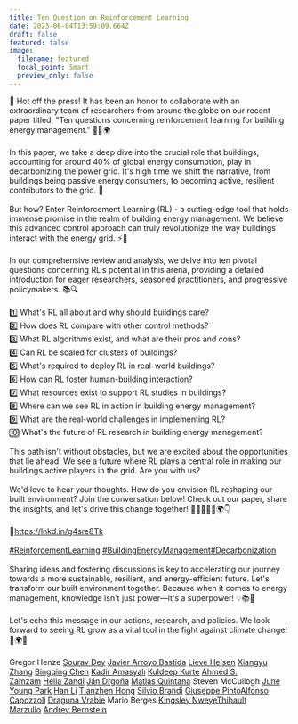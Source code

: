 ```yaml
---
title: Ten Question on Reinforcement Learning
date: 2023-06-04T13:59:09.664Z
draft: false
featured: false
image:
  filename: featured
  focal_point: Smart
  preview_only: false
---
```

📣 Hot off the press! It has been an honor to collaborate with an extraordinary team of researchers from around the globe on our recent paper titled, "Ten questions concerning reinforcement learning for building energy management." 🏢💡🌍\
\
In this paper, we take a deep dive into the crucial role that buildings, accounting for around 40% of global energy consumption, play in decarbonizing the power grid. It's high time we shift the narrative, from buildings being passive energy consumers, to becoming active, resilient contributors to the grid. 🔄\
\
But how? Enter Reinforcement Learning (RL) - a cutting-edge tool that holds immense promise in the realm of building energy management. We believe this advanced control approach can truly revolutionize the way buildings interact with the energy grid. ⚡🤖\
\
In our comprehensive review and analysis, we delve into ten pivotal questions concerning RL's potential in this arena, providing a detailed introduction for eager researchers, seasoned practitioners, and progressive policymakers. 📚🔍\
\
1️⃣ What's RL all about and why should buildings care?\
2️⃣ How does RL compare with other control methods?\
3️⃣ What RL algorithms exist, and what are their pros and cons?\
4️⃣ Can RL be scaled for clusters of buildings?\
5️⃣ What's required to deploy RL in real-world buildings?\
6️⃣ How can RL foster human-building interaction?\
7️⃣ What resources exist to support RL studies in buildings?\
8️⃣ Where can we see RL in action in building energy management?\
9️⃣ What are the real-world challenges in implementing RL?\
🔟 What's the future of RL research in building energy management?\
\
This path isn't without obstacles, but we are excited about the opportunities that lie ahead. We see a future where RL plays a central role in making our buildings active players in the grid. Are you with us? \
\
We'd love to hear your thoughts. How do you envision RL reshaping our built environment? Join the conversation below! Check out our paper, share the insights, and let's drive this change together! 📖👩‍🔬👨‍🔬🌍👇\
\
🔗<https://lnkd.in/g4sre8Tk>\
\
[\#ReinforcementLearning](https://www.linkedin.com/feed/hashtag/?keywords=reinforcementlearning&highlightedUpdateUrns=urn%3Ali%3Aactivity%3A7068628344648450048) [\#BuildingEnergyManagement](https://www.linkedin.com/feed/hashtag/?keywords=buildingenergymanagement&highlightedUpdateUrns=urn%3Ali%3Aactivity%3A7068628344648450048)[\#Decarbonization](https://www.linkedin.com/feed/hashtag/?keywords=decarbonization&highlightedUpdateUrns=urn%3Ali%3Aactivity%3A7068628344648450048)\
\
Sharing ideas and fostering discussions is key to accelerating our journey towards a more sustainable, resilient, and energy-efficient future. Let's transform our built environment together. Because when it comes to energy management, knowledge isn't just power—it's a superpower! 💡📚💪\
\
Let's echo this message in our actions, research, and policies. We look forward to seeing RL grow as a vital tool in the fight against climate change! 🌿🌍💪\
\
Gregor Henze [Sourav Dey](https://www.linkedin.com/in/ACoAAAOFgM8BXJkTFLAqZpNS5JDMGC4zd3HEuZA) [Javier Arroyo Bastida](https://www.linkedin.com/in/ACoAABbPZqkBkxC8L3sB7D05PHPxMN5JuB40BxM) [Lieve Helsen](https://www.linkedin.com/in/ACoAAAu_nWEB6kp2oezze6_nm0bKIxTbtq6Xn_g) [Xiangyu Zhang](https://www.linkedin.com/in/ACoAABM_vZUB8KKWbu7eDM1MM7SHW4W6IY32k20) [Bingqing Chen](https://www.linkedin.com/in/ACoAAAp-wEUBAFLcS6DiBK2dbdJHjXfwsTPCQFk) [Kadir Amasyalı](https://www.linkedin.com/in/ACoAAAf0xJEBeoVD61TI82A2jc-mZlQMpJZCUi0) [Kuldeep Kurte](https://www.linkedin.com/in/ACoAAAbvVg0BO9G5uRfu7tiTRt8yn3gVGd5n_Oo) [Ahmed S. Zamzam](https://www.linkedin.com/in/ACoAAAoS_0sB5vyq2kTb6WXDM4sfPZkFmhVRcX0) [Helia Zandi](https://www.linkedin.com/in/ACoAAAYVIK4BMEcSltSRPmeEo6YMP28L6S1XfCI) [Ján Drgoňa](https://www.linkedin.com/in/ACoAABbrYkUBTWlxs6TWJSOaisjDGaPEl-KZZ2o) [Matias Quintana](https://www.linkedin.com/in/ACoAAAutKn4Bg22kC5csdtGl7BUHM8F8ybMshPc) Steven McCullogh [June Young Park](https://www.linkedin.com/in/ACoAABJ_b6IB-Amzj94FIcFM5XeIH-rQ8qNRyIs) [Han Li](https://www.linkedin.com/in/ACoAABxDHRsBiSsf1YhzatneF-Llw0B4zzSge_E) [Tianzhen Hong](https://www.linkedin.com/in/ACoAAAJUbz4BqmhHm9m2dRELHUvmMu1zWQBbQJA) [Silvio Brandi](https://www.linkedin.com/in/ACoAABg4AfkBx_qioVN51Xrq9VykpFM_R6QBbd4) [Giuseppe Pinto](https://www.linkedin.com/in/ACoAACfbhh8BJkd6Ub8ElCnTgdR8nDTeGLqZ0EE)[Alfonso Capozzoli](https://www.linkedin.com/in/ACoAAAqcXWoB99eeqdqAxEe9iglhycmhV9HBOBA) [Draguna Vrabie](https://www.linkedin.com/in/ACoAAAKYefwBJ9etjTTgVFtfVVaTAWTGNMTwExM) Mario Berges [Kingsley Nweye](https://www.linkedin.com/in/ACoAACGlpu4B5_eYff2-tnkBHbBNQYn4GJ_6QY0)[Thibault Marzullo](https://www.linkedin.com/in/ACoAAAX2iPsBib4PFhKsKPAr9_kXZk14pSoHarQ) [Andrey Bernstein](https://www.linkedin.com/in/ACoAAABsSj4BvSsB8aVFRr3Q1CinJLecQIyyuKs)
